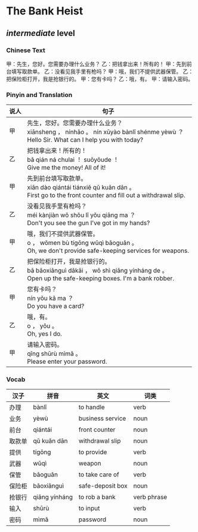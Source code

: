 # The Bank Heist
## *intermediate* level

### Chinese Text
甲：先生，您好。您需要办理什么业务？
乙：把钱拿出来！所有的！
甲：先到前台填写取款单。
乙：没看见我手里有枪吗？
甲：哦，我们不提供武器保管。
乙：把保险柜打开，我是抢银行的。
甲：您有卡吗？
乙：哦，有。
甲：请输入密码。

### Pinyin and Translation
|说人|句子|
|----|----|
|甲|先生，您好。您需要办理什么业务？<br />xiānsheng ， nínhǎo 。 nín xūyào bànlǐ shénme yèwù ？<br />Hello Sir. What can I help you with today?|
|乙|把钱拿出来！所有的！<br />bǎ qián ná chulai ！ suǒyǒude ！<br />Give me the money! All of it!|
|甲|先到前台填写取款单。<br />xiān dào qiántái tiánxiě qǔ kuǎn dān 。<br />First go to the front counter and fill out a withdrawal slip.|
|乙|没看见我手里有枪吗？<br />méi kànjiàn wǒ shǒu lǐ yǒu qiāng ma ？<br />Don't you see the gun I've got in my hands?|
|甲|哦，我们不提供武器保管。<br />o ， wǒmen bù tígōng wǔqì bǎoguǎn 。<br />Oh, we don't provide safe-keeping services for weapons.|
|乙|把保险柜打开，我是抢银行的。<br />bǎ bǎoxiǎnguì dǎkāi ， wǒ shì qiǎng yínháng de 。<br />Open up the safe-keeping boxes. I'm a bank robber.|
|甲|您有卡吗？<br />nín yǒu kǎ ma ？<br />Do you have a card?|
|乙|哦，有。<br />o ， yǒu 。<br />Oh, yes I do.|
|甲|请输入密码。<br />qǐng shūrù mìmǎ 。<br />Please enter your password.|
### Vocab
|汉子|拼音|英文|词类|
|----|----|----|----|
|办理|bànlǐ|to handle|verb|
|业务|yèwù|business service|noun|
|前台|qiántái|front counter|noun|
|取款单|qǔ kuǎn dān|withdrawal slip|noun|
|提供|tígōng|to provide|verb|
|武器|wǔqì|weapon|noun|
|保管|bǎoguǎn|to take care of|verb|
|保险柜|bǎoxiǎnguì|safe-deposit box|noun|
|抢银行|qiǎng yínháng|to rob a bank|verb phrase|
|输入|shūrù|to input|verb|
|密码|mìmǎ|password|noun|
